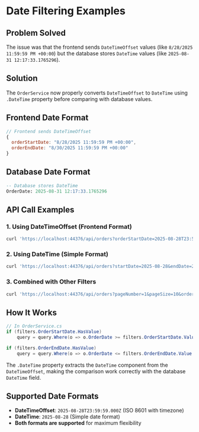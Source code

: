 # Date Filtering Examples

## Problem Solved
The issue was that the frontend sends `DateTimeOffset` values (like `8/28/2025 11:59:59 PM +00:00`) but the database stores `DateTime` values (like `2025-08-31 12:17:33.1765296`).

## Solution
The `OrderService` now properly converts `DateTimeOffset` to `DateTime` using `.DateTime` property before comparing with database values.

## Frontend Date Format
```javascript
// Frontend sends DateTimeOffset
{
  orderStartDate: "8/28/2025 11:59:59 PM +00:00",
  orderEndDate: "8/30/2025 11:59:59 PM +00:00"
}
```

## Database Date Format
```sql
-- Database stores DateTime
OrderDate: 2025-08-31 12:17:33.1765296
```

## API Call Examples

### 1. Using DateTimeOffset (Frontend Format)
```bash
curl 'https://localhost:44376/api/orders?orderStartDate=2025-08-28T23:59:59.000Z&orderEndDate=2025-08-30T23:59:59.999Z'
```

### 2. Using DateTime (Simple Format)
```bash
curl 'https://localhost:44376/api/orders?startDate=2025-08-28&endDate=2025-08-30'
```

### 3. Combined with Other Filters
```bash
curl 'https://localhost:44376/api/orders?pageNumber=1&pageSize=10&orderStatus=Pending&orderStartDate=2025-08-28T00:00:00.000Z&orderEndDate=2025-08-30T23:59:59.999Z'
```

## How It Works
```csharp
// In OrderService.cs
if (filters.OrderStartDate.HasValue)
    query = query.Where(o => o.OrderDate >= filters.OrderStartDate.Value.DateTime);

if (filters.OrderEndDate.HasValue)
    query = query.Where(o => o.OrderDate <= filters.OrderEndDate.Value.DateTime);
```

The `.DateTime` property extracts the `DateTime` component from the `DateTimeOffset`, making the comparison work correctly with the database `DateTime` field.

## Supported Date Formats
- **DateTimeOffset**: `2025-08-28T23:59:59.000Z` (ISO 8601 with timezone)
- **DateTime**: `2025-08-28` (Simple date format)
- **Both formats are supported** for maximum flexibility







